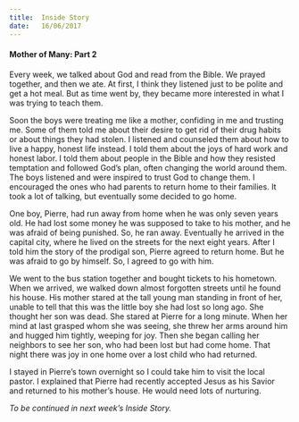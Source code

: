 ```yaml
---
title:  Inside Story
date:   16/06/2017
---
```


#### Mother of Many: Part 2

Every week, we talked about God and read from the Bible. We prayed together, and then we ate. At first, I think they listened just to be polite and get a hot meal. But as time went by, they became more interested in what I was trying to teach them.

Soon the boys were treating me like a mother, confiding in me and trusting me. Some of them told me about their desire to get rid of their drug habits or about things they had stolen. I listened and counseled them about how to live a happy, honest life instead. I told them about the joys of hard work and honest labor. I told them about people in the Bible and how they resisted temptation and followed God’s plan, often changing the world around them. The boys listened and were inspired to trust God to change them. I encouraged the ones who had parents to return home to their families. It took a lot of talking, but eventually some decided to go home.

One boy, Pierre, had run away from home when he was only seven years old. He had lost some money he was supposed to take to his mother, and he was afraid of being punished. So, he ran away. Eventually he arrived in the capital city, where he lived on the streets for the next eight years. After I told him the story of the prodigal son, Pierre agreed to return home. But he was afraid to go by himself. So, I agreed to go with him. 

We went to the bus station together and bought tickets to his hometown. When we arrived, we walked down almost forgotten streets until he found his house. His mother stared at the tall young man standing in front of her, unable to tell that this was the little boy she had lost so long ago. She thought her son was dead. She stared at Pierre for a long minute. When her mind at last grasped whom she was seeing, she threw her arms around him and hugged him tightly, weeping for joy. Then she began calling her neighbors to see her son, who had been lost but had come home. That night there was joy in one home over a lost child who had returned. 

I stayed in Pierre’s town overnight so I could take him to visit the local pastor. I explained that Pierre had recently accepted Jesus as his Savior and returned to his mother’s house. He would need lots of nurturing. 

_To be continued in next week’s Inside Story._